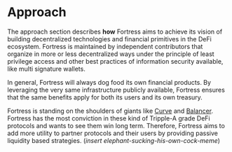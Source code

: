 # Approach

The approach section describes **how** Fortress aims to achieve its vision of building decentralized technologies and financial primitives in the DeFi ecosystem. Fortress is maintained by independent contributors that organize in more or less decentralized ways under the principle of least privilege access and other best practices of information security available, like multi signature wallets.

In general, Fortress will always dog food its own financial products. By leveraging the very same infrastructure publicly available, Fortress ensures that the same benefits apply for both its users and its own treasury.

Fortress is standing on the shoulders of giants like [Curve](https://curve.fi) and [Balancer](https://balancer.fi). Fortress has the most conviction in these kind of Tripple-A grade DeFi protocols and wants to see them win long term. Therefore, Fortress aims to add more utility to partner protocols and their users by providing passive liquidity based strategies. (_insert elephant-sucking-his-own-cock-meme_)
